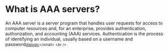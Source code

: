# What is AAA servers?
An AAA server is a server program that handles user requests for access to computer resources and, for an enterprise, provides authentication, authorization, and accounting (AAA) services. Authentication is the process of identifying an individual, usually based on a username and password<small>[dialogic](https://www.dialogic.com/glossary/aaa-server-authentication-authorization-and-accounting#:~:text=An%20AAA%20server%20is%20a,on%20a%20username%20and%20password.)</small>
<br />
